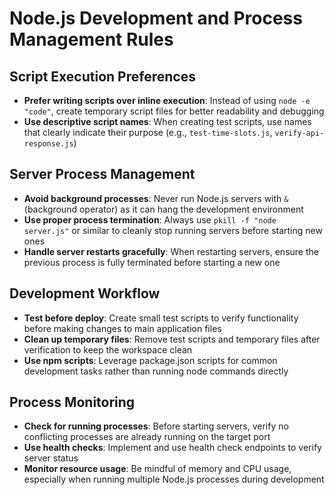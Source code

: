 # Node.js Development and Process Management Rules

## Script Execution Preferences

- **Prefer writing scripts over inline execution**: Instead of using `node -e "code"`, create temporary script files for better readability and debugging
- **Use descriptive script names**: When creating test scripts, use names that clearly indicate their purpose (e.g., `test-time-slots.js`, `verify-api-response.js`)

## Server Process Management

- **Avoid background processes**: Never run Node.js servers with `&` (background operator) as it can hang the development environment
- **Use proper process termination**: Always use `pkill -f "node server.js"` or similar to cleanly stop running servers before starting new ones
- **Handle server restarts gracefully**: When restarting servers, ensure the previous process is fully terminated before starting a new one

## Development Workflow

- **Test before deploy**: Create small test scripts to verify functionality before making changes to main application files
- **Clean up temporary files**: Remove test scripts and temporary files after verification to keep the workspace clean
- **Use npm scripts**: Leverage package.json scripts for common development tasks rather than running node commands directly

## Process Monitoring

- **Check for running processes**: Before starting servers, verify no conflicting processes are already running on the target port
- **Use health checks**: Implement and use health check endpoints to verify server status
- **Monitor resource usage**: Be mindful of memory and CPU usage, especially when running multiple Node.js processes during development

